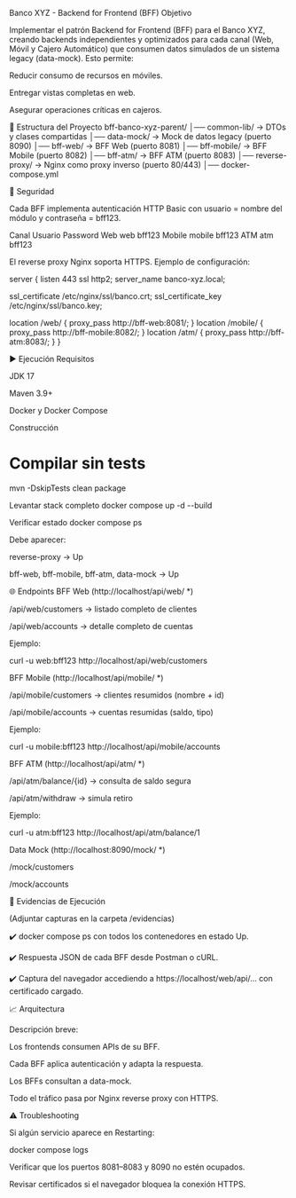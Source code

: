Banco XYZ - Backend for Frontend (BFF)
Objetivo

Implementar el patrón Backend for Frontend (BFF) para el Banco XYZ, creando backends independientes y optimizados para cada canal (Web, Móvil y Cajero Automático) que consumen datos simulados de un sistema legacy (data-mock).
Esto permite:

Reducir consumo de recursos en móviles.

Entregar vistas completas en web.

Asegurar operaciones críticas en cajeros.

📂 Estructura del Proyecto
bff-banco-xyz-parent/
│── common-lib/     → DTOs y clases compartidas
│── data-mock/      → Mock de datos legacy (puerto 8090)
│── bff-web/        → BFF Web (puerto 8081)
│── bff-mobile/     → BFF Mobile (puerto 8082)
│── bff-atm/        → BFF ATM (puerto 8083)
│── reverse-proxy/  → Nginx como proxy inverso (puerto 80/443)
│── docker-compose.yml

🔐 Seguridad

Cada BFF implementa autenticación HTTP Basic con usuario = nombre del módulo y contraseña = bff123.

Canal	Usuario	Password
Web	web	bff123
Mobile	mobile	bff123
ATM	atm	bff123

El reverse proxy Nginx soporta HTTPS.
Ejemplo de configuración:

server {
  listen 443 ssl http2;
  server_name banco-xyz.local;

  ssl_certificate     /etc/nginx/ssl/banco.crt;
  ssl_certificate_key /etc/nginx/ssl/banco.key;

  location /web/ {
    proxy_pass http://bff-web:8081/;
  }
  location /mobile/ {
    proxy_pass http://bff-mobile:8082/;
  }
  location /atm/ {
    proxy_pass http://bff-atm:8083/;
  }
}


▶️ Ejecución
Requisitos

JDK 17

Maven 3.9+

Docker y Docker Compose

Construcción
# Compilar sin tests
mvn -DskipTests clean package

Levantar stack completo
docker compose up -d --build

Verificar estado
docker compose ps


Debe aparecer:

reverse-proxy → Up

bff-web, bff-mobile, bff-atm, data-mock → Up

🌐 Endpoints
BFF Web (http://localhost/api/web/
*)

/api/web/customers → listado completo de clientes

/api/web/accounts → detalle completo de cuentas

Ejemplo:

curl -u web:bff123 http://localhost/api/web/customers

BFF Mobile (http://localhost/api/mobile/
*)

/api/mobile/customers → clientes resumidos (nombre + id)

/api/mobile/accounts → cuentas resumidas (saldo, tipo)

Ejemplo:

curl -u mobile:bff123 http://localhost/api/mobile/accounts

BFF ATM (http://localhost/api/atm/
*)

/api/atm/balance/{id} → consulta de saldo segura

/api/atm/withdraw → simula retiro

Ejemplo:

curl -u atm:bff123 http://localhost/api/atm/balance/1

Data Mock (http://localhost:8090/mock/
*)

/mock/customers

/mock/accounts

🧾 Evidencias de Ejecución

(Adjuntar capturas en la carpeta /evidencias)

✔️ docker compose ps con todos los contenedores en estado Up.

✔️ Respuesta JSON de cada BFF desde Postman o cURL.

✔️ Captura del navegador accediendo a https://localhost/web/api/... con certificado cargado.

📈 Arquitectura

Descripción breve:

Los frontends consumen APIs de su BFF.

Cada BFF aplica autenticación y adapta la respuesta.

Los BFFs consultan a data-mock.

Todo el tráfico pasa por Nginx reverse proxy con HTTPS.

⚠️ Troubleshooting

Si algún servicio aparece en Restarting:

docker compose logs <servicio>


Verificar que los puertos 8081–8083 y 8090 no estén ocupados.

Revisar certificados si el navegador bloquea la conexión HTTPS.
